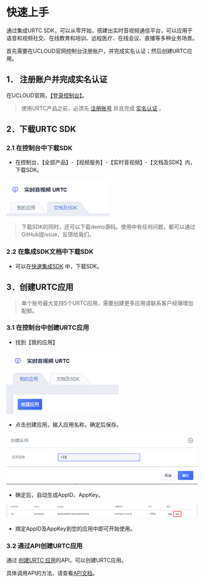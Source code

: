 # 快速上手

通过集成URTC SDK，可以从零开始，搭建出实时音视频通信平台，可以应用于语音和视频社交、在线教育和培训、远程医疗、在线会议、直播等多种业务场景。 

首先需要在UCLOUD官网控制台注册账户，并完成实名认证；然后创建URTC应用。

## 1． 注册账户并完成实名认证

在UCLOUD官网，[【登录控制台】](https://passport.ucloud.cn/?service=https://console.ucloud.cn/#login)。  

> 使用URTC产品之前，必须先 [注册账号](https://passport.ucloud.cn/#register) 并且完成 [实名认证](https://docs.ucloud.cn/account/identity_verification/overview) 。  

## 2．下载URTC SDK  

### 2.1  在控制台中下载SDK

 - 在控制台，【全部产品】-【视频服务】-【实时音视频】-【文档及SDK】内，下载SDK。  

![](/images/download_SDK.png) 
  
>下载SDK的同时，还可以下载demo源码。使用中有任何问题，都可以通过GitHub提issue，反馈给我们。

### 2.2 在集成SDK文档中下载SDK

 - 可以在[快速集成SDK](/video/urtc/sdk/VideoStart) 中，下载SDK。


## 3．创建URTC应用

> 单个账号最大支持5个URTC应用，需要创建更多应用请联系客户经理增加配额。

### 3.1  在控制台中创建URTC应用

 - 找到【我的应用】  

![](/images/creat_app.png) 

 - 点击创建应用，输入应用名称，确定后保存。  
 
![](/images/creat_app_2.png) 

 - 确定后，自动生成AppID、AppKey。  
 
![](/images/app_go.png) 

 - 绑定AppID及AppKey到您的应用中即可开始使用。
 
### 3.2  通过API创建URTC应用

通过 [创建URTC 应用](https://docs.ucloud.cn/api/urtc-api/create_urtc_app)的API，可以创建URTC应用。

具体调用API的方法，请查看[API文档](https://docs.ucloud.cn/api/summary/overview)。
